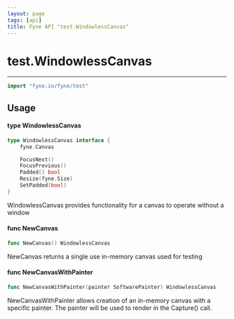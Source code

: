 ```yaml
---
layout: page
tags: [api]
title: Fyne API "test.WindowlessCanvas"
---
```


# test.WindowlessCanvas
---
```go
import "fyne.io/fyne/test"
```

## Usage

#### type WindowlessCanvas

```go
type WindowlessCanvas interface {
	fyne.Canvas

	FocusNext()
	FocusPrevious()
	Padded() bool
	Resize(fyne.Size)
	SetPadded(bool)
}
```

WindowlessCanvas provides functionality for a canvas to operate without a window

#### func  NewCanvas

```go
func NewCanvas() WindowlessCanvas
```
NewCanvas returns a single use in-memory canvas used for testing

#### func  NewCanvasWithPainter

```go
func NewCanvasWithPainter(painter SoftwarePainter) WindowlessCanvas
```
NewCanvasWithPainter allows creation of an in-memory canvas with a specific painter. The painter will be used to render in the Capture() call.
